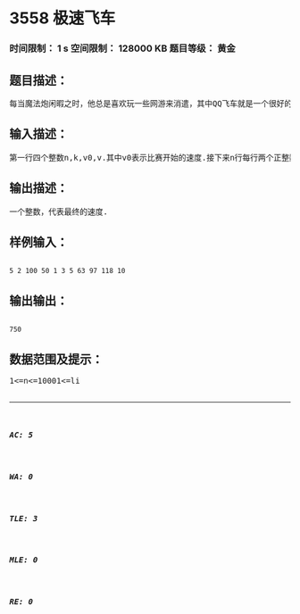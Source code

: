 # 3558 极速飞车   
### 时间限制： 1 s     空间限制： 128000 KB     题目等级： 黄金  
## 题目描述：  

<pre>
每当魔法炮闲暇之时，他总是喜欢玩一些网游来消遣，其中QQ飞车就是一个很好的选择。魔法炮是一个追求速度的人，总是希望自己的车速能够无限增加。于是，他研究了一条名叫“极速飞车”的赛道。这条赛道只有直道没有弯道，所以不会有任何速度损失。所有赛道中有n个特殊的加速带，这些加速带只能使用氮气来触发，而且仅当完整地经过某一条时，你的车速会增加L·v，L为加速带长度。重叠的多条加速带互不影响，效果叠加。也就是说，对于每条加速带，你只能选择加速或不加速。玩家的氮气是无限的，但是只能在加速带上使用。不过由于这条赛道的路面很脆弱，赛道的任何位置最多能承受k个加速叠加，否则就不能通过了。（加速带的起点和终点不计入叠加）魔法炮自然想做赛道之王，所以他想在赛前布置好加速的策略，使他最终的速度最大，因为这条赛道是按到达终点时的速度来排名的。
</pre>
  
  
## 输入描述：  

<pre>
第一行四个整数n,k,v0,v.其中v0表示比赛开始的速度.接下来n行每行两个正整数li,ri，表示第i个加速带的起点和终点.
</pre>
  
  
## 输出描述：  

<pre>
一个整数，代表最终的速度.
</pre>
  
  
## 样例输入：  

<pre><code>
5 2 100 50 1 3 5 63 97 118 10
</code></pre>
  
  
## 输出输出：  

<pre><code>
750
</code></pre>
  
  
## 数据范围及提示：  

<pre>
1<=n<=10001<=li<ri<=106保证结果不会超过int范围初始速度100，经前四条加速带加速，速度达到100+(2+1+6+4)*50=750。但是无法使用第五条加速带，因为8和9之间已经叠加了2次加速。  
  

</pre>
  
  
***  

##### AC: 5  
##### WA: 0  
##### TLE: 3  
##### MLE: 0  
##### RE: 0  
